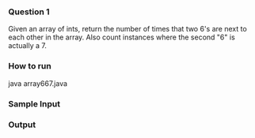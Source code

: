 ### Question 1

Given an array of ints, return the number of times that two 6's are next to each other in the array. Also count instances where the second "6" is actually a 7.

### How to run

java array667.java

### Sample Input


### Output



